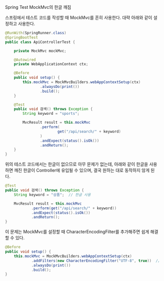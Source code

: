 Spring Test MockMvc의 한글 깨짐 

스프링에서 테스트 코드를 작성할 때 MockMvc를 흔히 사용한다.
대략 아래와 같이 설정하고 사용한다.
```java
@RunWith(SpringRunner.class)
@SpringBootTest
public class ApiControllerTest {

    private MockMvc mockMvc;

    @Autowired
    private WebApplicationContext ctx;

    @Before
    public void setup() {
        this.mockMvc = MockMvcBuilders.webAppContextSetup(ctx)
                .alwaysDo(print())
                .build();
    }

    @Test
    public void 검색() throws Exception {
        String keyword = "sports";

        MvcResult result = this.mockMvc
                .perform(
                        get("/api/search/" + keyword)
                )
                .andExpect(status().isOk())
                .andReturn();
    }
}
```

위의 테스트 코드에서는 한글이 없으므로 아무 문제가 없는데, 아래와 같이 한글을 사용하면 깨진 한글이 Controller에 유입될 수 있으며, 결국 원하는 대로 동작하지 않게 된다.

```java
@Test
public void 검색() throws Exception {
    String keyword = "상품";  // 한글 사용

    MvcResult result = this.mockMvc
            .perform(get("/api/search/" + keyword))
            .andExpect(status().isOk())
            .andReturn();
}
```
    
이 문제는 MockMvc를 설정할 때 CharacterEncodingFilter를 추가해주면 쉽게 해결할 수 있다.

```java
@Before
public void setup() {
    this.mockMvc = MockMvcBuilders.webAppContextSetup(ctx)
            .addFilters(new CharacterEncodingFilter("UTF-8", true))  // 필터 추가
            .alwaysDo(print())
            .build();
}
```

